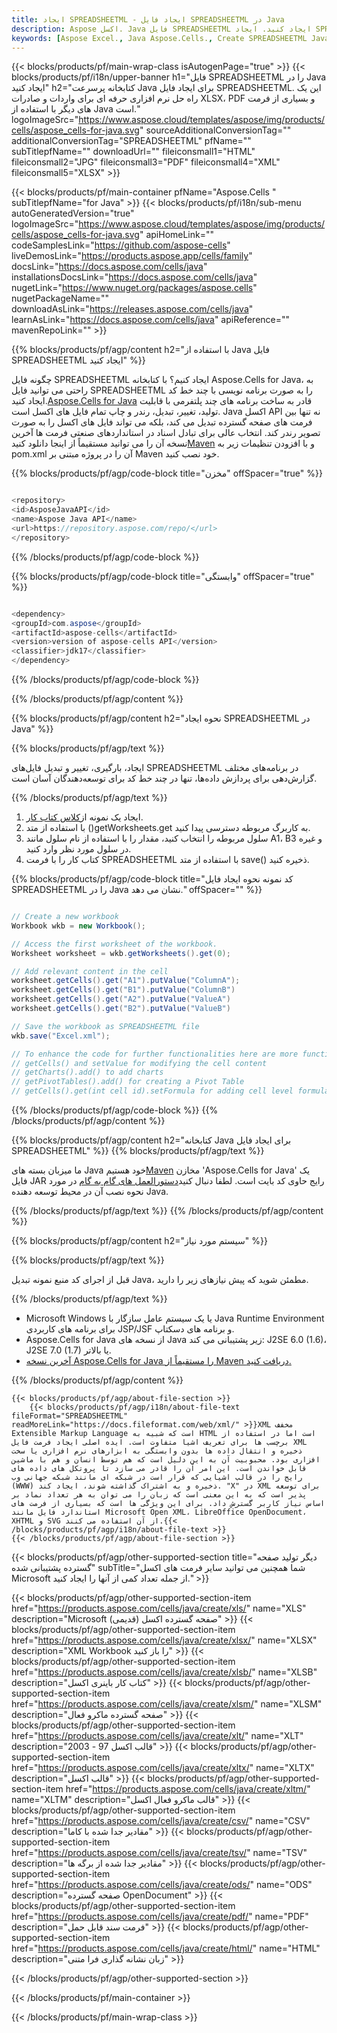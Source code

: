 ```yaml
---
title: ایجاد SPREADSHEETML - ایجاد فایل SPREADSHEETML در Java
description: Aspose اکسل. Java فایل SPREADSHEETML ایجاد کنید. ایجاد SPREADSHEETML Java. Java SPREADSHEETML Creater. SPREADSHEETML را در Java ایجاد کنید. فایل SPREADSHEETML را با استفاده از Java ایجاد کنید.
keywords: [Aspose Excel., Java Aspose.Cells., Create SPREADSHEETML Java., Java SPREADSHEETML Creater., Create SPREADSHEETML file in Java., Generate SPREADSHEETML file in Java]
---
```

{{< blocks/products/pf/main-wrap-class isAutogenPage="true" >}}
{{< blocks/products/pf/i18n/upper-banner h1="فایل SPREADSHEETML را در Java ایجاد کنید" h2="کتابخانه پرسرعت Java برای ایجاد فایل SPREADSHEETML. این یک راه حل نرم افزاری حرفه ای برای واردات و صادرات XLSX، PDF و بسیاری از فرمت های دیگر با استفاده از Java است." logoImageSrc="https://www.aspose.cloud/templates/aspose/img/products/cells/aspose_cells-for-java.svg" sourceAdditionalConversionTag="" additionalConversionTag="SPREADSHEETML" pfName="" subTitlepfName="" downloadUrl="" fileiconsmall1="HTML" fileiconsmall2="JPG" fileiconsmall3="PDF" fileiconsmall4="XML" fileiconsmall5="XLSX" >}}

{{< blocks/products/pf/main-container pfName="Aspose.Cells " subTitlepfName="for Java" >}}
{{< blocks/products/pf/i18n/sub-menu autoGeneratedVersion="true" logoImageSrc="https://www.aspose.cloud/templates/aspose/img/products/cells/aspose_cells-for-java.svg" apiHomeLink="" codeSamplesLink="https://github.com/aspose-cells" liveDemosLink="https://products.aspose.app/cells/family" docsLink="https://docs.aspose.com/cells/java" installationsDocsLink="https://docs.aspose.com/cells/java" nugetLink="https://www.nuget.org/packages/aspose.cells" nugetPackageName="" downloadAsLink="https://releases.aspose.com/cells/java" learnAsLink="https://docs.aspose.com/cells/java" apiReference="" mavenRepoLink="" >}}

{{% blocks/products/pf/agp/content h2="با استفاده از Java فایل SPREADSHEETML ایجاد کنید" %}}

 چگونه فایل SPREADSHEETML ایجاد کنیم؟ با کتابخانه Aspose.Cells for Java، به راحتی می توانید فایل SPREADSHEETML را به صورت برنامه نویسی با چند خط کد ایجاد کنید.[Aspose.Cells for Java](https://products.aspose.com/cells/java) قادر به ساخت برنامه های چند پلتفرمی با قابلیت تولید، تغییر، تبدیل، رندر و چاپ تمام فایل های اکسل است. Java اکسل API نه تنها بین فرمت های صفحه گسترده تبدیل می کند، بلکه می تواند فایل های اکسل را به صورت تصویر رندر کند. انتخاب عالی برای تبادل اسناد در استانداردهای صنعتی فرمت ها آخرین نسخه آن را می توانید مستقیماً از اینجا دانلود کنید[Maven](https://repository.aspose.com/webapp/#/artifacts/browse/tree/General/repo/com/aspose/aspose-cells) و با افزودن تنظیمات زیر به pom.xml آن را در پروژه مبتنی بر Maven خود نصب کنید.

{{% blocks/products/pf/agp/code-block title="مخزن" offSpacer="true" %}}

```cs

<repository>
<id>AsposeJavaAPI</id>
<name>Aspose Java API</name>
<url>https://repository.aspose.com/repo/</url>
</repository>

```

{{% /blocks/products/pf/agp/code-block %}}

{{% blocks/products/pf/agp/code-block title="وابستگی" offSpacer="true" %}}

```cs

<dependency>
<groupId>com.aspose</groupId>
<artifactId>aspose-cells</artifactId>
<version>version of aspose-cells API</version>
<classifier>jdk17</classifier>
</dependency>

```

{{% /blocks/products/pf/agp/code-block %}}

{{% /blocks/products/pf/agp/content %}}



{{% blocks/products/pf/agp/content h2="نحوه ایجاد SPREADSHEETML در Java" %}}

{{% blocks/products/pf/agp/text %}}

 ایجاد، بارگیری، تغییر و تبدیل فایل‌های SPREADSHEETML در برنامه‌های مختلف گزارش‌دهی برای پردازش داده‌ها، تنها در چند خط کد برای توسعه‌دهندگان آسان است.

{{% /blocks/products/pf/agp/text %}}

1.  ایجاد یک نمونه از[کلاس کتاب کار](https://reference.aspose.com/cells/java/com.aspose.cells/Workbook).
1.  با استفاده از متد ()getWorksheets.get به کاربرگ مربوطه دسترسی پیدا کنید.
1.  سلول مربوطه را انتخاب کنید، مقدار را با استفاده از نام سلول مانند A1، B3 و غیره در سلول مورد نظر وارد کنید.
1.  کتاب کار را با فرمت SPREADSHEETML با استفاده از متد save() ذخیره کنید.

{{% blocks/products/pf/agp/code-block title="کد نمونه نحوه ایجاد فایل SPREADSHEETML را در Java نشان می دهد." offSpacer="" %}}

```cs

// Create a new workbook
Workbook wkb = new Workbook();

// Access the first worksheet of the workbook.
Worksheet worksheet = wkb.getWorksheets().get(0);

// Add relevant content in the cell
worksheet.getCells().get("A1").putValue("ColumnA");
worksheet.getCells().get("B1").putValue("ColumnB")
worksheet.getCells().get("A2").putValue("ValueA")
worksheet.getCells().get("B2").putValue("ValueB")

// Save the workbook as SPREADSHEETML file
wkb.save("Excel.xml"); 

// To enhance the code for further functionalities here are more functions
// getCells() and setValue for modifying the cell content
// getCharts().add() to add charts
// getPivotTables().add() for creating a Pivot Table
// getCells().get(int cell id).setFormula for adding cell level formula

```

{{% /blocks/products/pf/agp/code-block %}}
{{% /blocks/products/pf/agp/content %}}

{{% blocks/products/pf/agp/content h2="کتابخانه Java برای ایجاد فایل SPREADSHEETML" %}}
{{% blocks/products/pf/agp/text %}}

 ما میزبان بسته های Java خود هستیم[Maven](https://repository.aspose.com/webapp/#/artifacts/browse/tree/General/repo/com/aspose/aspose-cells) مخازن 'Aspose.Cells for Java' یک فایل JAR رایج حاوی کد بایت است. لطفا دنبال کنید[دستورالعمل های گام به گام](https://docs.aspose.com/cells/java/installation/) در مورد نحوه نصب آن در محیط توسعه دهنده Java.

{{% /blocks/products/pf/agp/text %}}
{{% /blocks/products/pf/agp/content %}}

{{% blocks/products/pf/agp/content h2="سیستم مورد نیاز" %}}

{{% blocks/products/pf/agp/text %}}

قبل از اجرای کد منبع نمونه تبدیل Java، مطمئن شوید که پیش نیازهای زیر را دارید.

{{% /blocks/products/pf/agp/text %}}

- Microsoft Windows یا یک سیستم عامل سازگار با Java Runtime Environment برای برنامه های کاربردی JSP/JSF و برنامه های دسکتاپ.
- Aspose.Cells for Java از نسخه های Java زیر پشتیبانی می کند: J2SE 6.0 (1.6)، J2SE 7.0 (1.7) یا بالاتر.
- [آخرین نسخه Aspose.Cells for Java را مستقیماً از Maven دریافت کنید.](https://docs.aspose.com/cells/java/installation/) 

{{% /blocks/products/pf/agp/content %}}

<!-- aboutfile Starts -->
    {{< blocks/products/pf/agp/about-file-section >}}
        {{< blocks/products/pf/agp/i18n/about-file-text fileFormat="SPREADSHEETML" readMoreLink="https://docs.fileformat.com/web/xml/" >}}XML مخفف Extensible Markup Language است که شبیه به HTML است اما در استفاده از برچسب ها برای تعریف اشیا متفاوت است. ایده اصلی ایجاد فرمت فایل XML ذخیره و انتقال داده ها بدون وابستگی به ابزارهای نرم افزاری یا سخت افزاری بود. محبوبیت آن به این دلیل است که هم توسط انسان و هم با ماشین قابل خواندن است. این امر آن را قادر می سازد تا پروتکل های داده های رایج را در قالب اشیایی که قرار است در شبکه ای مانند شبکه جهانی وب (WWW) ذخیره و به اشتراک گذاشته شوند، ایجاد کند. "X" در XML برای توسعه پذیر است که به این معنی است که زبان را می توان به هر تعداد نماد بر اساس نیاز کاربر گسترش داد. برای این ویژگی ها است که بسیاری از فرمت های استاندارد فایل مانند Microsoft Open XML، LibreOffice OpenDocument، XHTML و SVG از آن استفاده می کنند.{{< /blocks/products/pf/agp/i18n/about-file-text >}}
    {{< /blocks/products/pf/agp/about-file-section >}}
<!-- aboutfile Ends -->

{{< blocks/products/pf/agp/other-supported-section title="دیگر تولید صفحه گسترده پشتیبانی شده" subTitle="شما همچنین می توانید سایر فرمت های اکسل Microsoft از جمله تعداد کمی از آنها را ایجاد کنید." >}}

{{< blocks/products/pf/agp/other-supported-section-item href="https://products.aspose.com/cells/java/create/xls/" name="XLS" description="Microsoft صفحه گسترده اکسل (قدیمی)" >}} 
{{< blocks/products/pf/agp/other-supported-section-item href="https://products.aspose.com/cells/java/create/xlsx/" name="XLSX" description="XML Workbook را باز کنید" >}} 
{{< blocks/products/pf/agp/other-supported-section-item href="https://products.aspose.com/cells/java/create/xlsb/" name="XLSB" description="کتاب کار باینری اکسل" >}} 
{{< blocks/products/pf/agp/other-supported-section-item href="https://products.aspose.com/cells/java/create/xlsm/" name="XLSM" description="صفحه گسترده ماکرو فعال" >}} 
{{< blocks/products/pf/agp/other-supported-section-item href="https://products.aspose.com/cells/java/create/xlt/" name="XLT" description="قالب اکسل 97 - 2003" >}} 
{{< blocks/products/pf/agp/other-supported-section-item href="https://products.aspose.com/cells/java/create/xltx/" name="XLTX" description="قالب اکسل" >}} 
{{< blocks/products/pf/agp/other-supported-section-item href="https://products.aspose.com/cells/java/create/xltm/" name="XLTM" description="قالب ماکرو فعال اکسل" >}} 
{{< blocks/products/pf/agp/other-supported-section-item href="https://products.aspose.com/cells/java/create/csv/" name="CSV" description="مقادیر جدا شده با کاما" >}} 
{{< blocks/products/pf/agp/other-supported-section-item href="https://products.aspose.com/cells/java/create/tsv/" name="TSV" description="مقادیر جدا شده از برگه ها" >}} 
{{< blocks/products/pf/agp/other-supported-section-item href="https://products.aspose.com/cells/java/create/ods/" name="ODS" description="صفحه گسترده OpenDocument" >}}
{{< blocks/products/pf/agp/other-supported-section-item href="https://products.aspose.com/cells/java/create/pdf/" name="PDF" description="فرمت سند قابل حمل" >}} 
{{< blocks/products/pf/agp/other-supported-section-item href="https://products.aspose.com/cells/java/create/html/" name="HTML" description="زبان نشانه گذاری فرا متنی" >}} 

{{< /blocks/products/pf/agp/other-supported-section >}}

{{< /blocks/products/pf/main-container >}}
    
{{< /blocks/products/pf/main-wrap-class >}}
